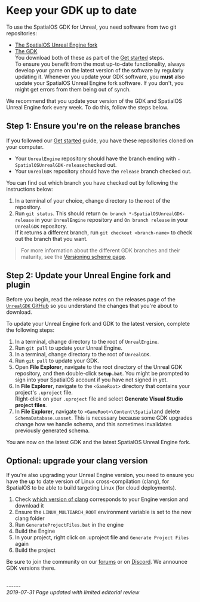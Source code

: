 
# Keep your GDK up to date

To use the SpatialOS GDK for Unreal, you need software from two git repositories:<br>

* [The SpatialOS Unreal Engine fork](https://github.com/improbableio/UnrealEngine)
* [The GDK](https://github.com/spatialos/UnrealGDK)<br>
You download both of these as part of the [Get started]({{urlRoot}}/content/get-started/introduction) steps. <br/>
To ensure you benefit from the most up-to-date functionality, always develop your game on the latest version of the software by regularly updating it. Whenever you update your GDK software, you **must** also update your SpatialOS Unreal Engine fork software. If you don't, you might get errors from them being out of synch.

We recommend that you update your version of the GDK and SpatialOS Unreal Engine fork every week.  To do this, follow the steps below.

## Step 1: Ensure you're on the release branches

If you followed our [Get started]({{urlRoot}}/content/get-started/introduction) guide, you have these repositories cloned on your computer.<br>

* Your `UnrealEngine` repository should have the branch ending with `-SpatialOSUnrealGDK-release`checked out.<br>
* Your `UnrealGDK` repository should have the `release` branch checked out.<br>

You can find out which branch you have checked out by following the instructions below:<br>

1. In a terminal of your choice, change directory to the root of the repository.<br>
1. Run `git status`.
This should return `On branch *-SpatialOSUnrealGDK-release` in your `UnrealEngine` repository and `On branch release` in your `UnrealGDK` repository.<br>
If it returns a different branch, run `git checkout <branch-name>` to check out the branch that you want.

> For more information about the different GDK branches and their maturity, see the [Versioning scheme page]({{urlRoot}}/content/pricing-and-support/versioning-scheme).

## Step 2: Update your Unreal Engine fork and plugin

Before you begin, read the release notes on the releases page of the [`UnrealGDK` GitHub](https://github.com/spatialos/UnrealGDK/releases) so you understand the changes that you're about to download.

To update your Unreal Engine fork and GDK to the latest version, complete the following steps:

1. In a terminal, change directory to the root of `UnrealEngine`.
1. Run `git pull` to update your Unreal Engine.
1. In a terminal, change directory to the root of `UnrealGDK`.
1. Run `git pull` to update your GDK.
1. Open **File Explorer**, navigate to the root directory of the Unreal GDK repository, and then double-click **`Setup.bat`**. You might be prompted to sign into your SpatialOS account if you have not signed in yet.
1. In **File Explorer**, navigate to the `<GameRoot>` directory that contains your project's `.uproject` file.<br>
Right-click on your `.uproject` file and select **Generate Visual Studio project files**.
1. In **File Explorer**, navigate to `<GameRoot>\Content\Spatial`and delete `SchemaDatabase.uasset`. This is necessary because some GDK upgrades change how we handle schema, and this sometimes invalidates previously generated schema.

You are now on the latest GDK and the latest SpatialOS Unreal Engine fork.

## Optional: upgrade your clang version 

If you're also upgrading your Unreal Engine version, you need to ensure you have the up to date version of Linux cross-compilation (clang), for SpatialOS to be able to build targeting Linux (for cloud deployments). 

1. Check [which version of clang](https://docs.unrealengine.com/en-US/Platforms/Linux/GettingStarted/index.html) corresponds to your Engine version and download it
1. Ensure the `LINUX_MULTIARCH_ROOT` environment variable is set to the new clang folder
1. Run `GenerateProjectFiles.bat` in the engine
1. Build the Engine
1. In your project, right click on .uproject file and `Generate Project Files` again
1. Build the project


Be sure to join the community on our <a href="https://forums.improbable.io" data-track-link="Join Forums Clicked|product=Docs" target="_blank">forums</a> or on <a href="https://discord.gg/vAT7RSU" data-track-link="Join Discord Clicked|product=Docs|platform=Win|label=Win" target="_blank">Discord</a>. We announce GDK versions there.


<br/>------<br/>
_2019-07-31 Page updated with limited editorial review_
